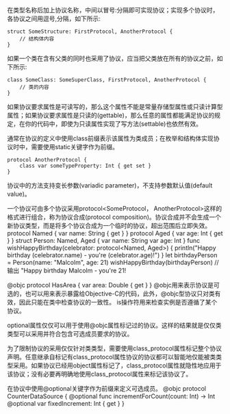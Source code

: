 在类型名称后加上协议名称，中间以冒号:分隔即可实现协议；实现多个协议时，各协议之间用逗号,分隔，如下所示:

	struct SomeStructure: FirstProtocol, AnotherProtocol {
	    // 结构体内容
	}

如果一个类在含有父类的同时也采用了协议，应当把父类放在所有的协议之前，如下所示:

	class SomeClass: SomeSuperClass, FirstProtocol, AnotherProtocol {
	    // 类的内容
	}

如果协议要求属性是可读写的，那么这个属性不能是常量存储型属性或只读计算型属性；如果协议要求属性是只读的(gettable)，那么任意的属性都能满足协议的规定，在你的代码中，即使为只读属性实现了写方法(settable)也依然有效。

通常在协议的定义中使用class前缀表示该属性为类成员；在枚举和结构体实现协议时中，需要使用static关键字作为前缀。
	
	protocol AnotherProtocol {
	    class var someTypeProperty: Int { get set }
	}

协议中的方法支持变长参数(variadic parameter)，不支持参数默认值(default value)。


一个协议可由多个协议采用protocol<SomeProtocol， AnotherProtocol>这样的格式进行组合，称为协议合成(protocol composition)。协议合成并不会生成一个新协议类型，而是将多个协议合成为一个临时的协议，超出范围后立即失效。
protocol Named {
    var name: String { get }
}
protocol Aged {
    var age: Int { get }
}
struct Person: Named, Aged {
    var name: String
    var age: Int
}
func wishHappyBirthday(celebrator: protocol<Named, Aged>) {
    println("Happy birthday \(celebrator.name) - you're \(celebrator.age)!")
}
let birthdayPerson = Person(name: "Malcolm", age: 21)
wishHappyBirthday(birthdayPerson)
// 输出 "Happy birthday Malcolm - you're 21!




@objc protocol HasArea {
    var area: Double { get }
}
@objc用来表示协议是可选的，也可以用来表示暴露给Objective-C的代码，此外，@objc型协议只对类有效，因此只能在类中检查协议的一致性。
is操作符用来检查实例是否遵循了某个协议。

optional属性仅仅可以用于使用@objc属性标记过的协议。这样的结果就是仅仅类类型可以采用并符合包含可选成员要求的协议。

为了限制协议的采用仅仅针对类类型，需要使用class_protocol属性标记整个协议声明。任意继承自标记有class_protocol属性协议的协议都可以智能地仅能被类类型采用。如果协议已经用object属性标记了，class_protocol属性就隐性地应用于该协议；没有必要再明确地使用class_protocol属性来标记该协议了。


在协议中使用@optional关键字作为前缀来定义可选成员。
@objc protocol CounterDataSource {
    @optional func incrementForCount(count: Int) -> Int
    @optional var fixedIncrement: Int { get }
}
